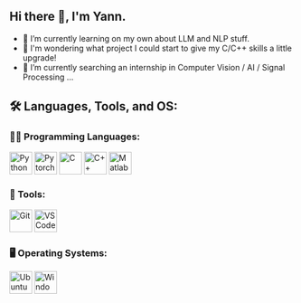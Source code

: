 ## Hi there 👋, I'm Yann.

- 🌱 I’m currently learning on my own about LLM and NLP stuff.
- 🤔 I'm wondering what project I could start to give my C/C++ skills a little upgrade! 
- 🔭 I’m currently searching an internship in Computer Vision / AI / Signal Processing ...

## 🛠️ Languages, Tools, and OS:

### 🧑‍💻 Programming Languages:
<p align="left">
  <img src="https://cdn.jsdelivr.net/gh/devicons/devicon/icons/python/python-original.svg" alt="Python" width="40" height="40"/>
  <img src="https://cdn.jsdelivr.net/gh/devicons/devicon/icons/pytorch/pytorch-original.svg" alt="Pytorch" width="40" height="40"/>
  <img src="https://cdn.jsdelivr.net/gh/devicons/devicon/icons/c/c-original.svg" alt="C" width="40" height="40"/>
  <img src="https://cdn.jsdelivr.net/gh/devicons/devicon/icons/cplusplus/cplusplus-original.svg" alt="C++" width="40" height="40"/>
  <img src="https://cdn.jsdelivr.net/gh/devicons/devicon/icons/matlab/matlab-original.svg" alt="Matlab" width="40" height="40"/>
</p>

### 🔧 Tools:
<p align="left">
  <img src="https://cdn.jsdelivr.net/gh/devicons/devicon/icons/git/git-original.svg" alt="Git" width="40" height="40"/>
  <img src="https://cdn.jsdelivr.net/gh/devicons/devicon/icons/vscode/vscode-original.svg" alt="VSCode" width="40" height="40"/>
</p>

### 🖥️ Operating Systems:
<p align="left">
  <img src="https://cdn.jsdelivr.net/gh/devicons/devicon/icons/ubuntu/ubuntu-original.svg" alt="Ubuntu" width="40" height="40"/>
  <img src="https://cdn.jsdelivr.net/gh/devicons/devicon/icons/windows11/windows11-original.svg" alt="Windows 11" width="40" height="40"/>
</p>
